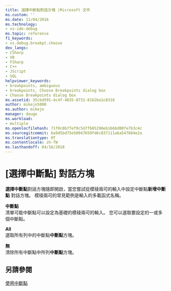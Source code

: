 ```yaml
---
title: 選擇中斷點對話方塊 |Microsoft 文件
ms.custom: ''
ms.date: 11/04/2016
ms.technology:
- vs-ide-debug
ms.topic: reference
f1_keywords:
- vs.debug.breakpt.choose
dev_langs:
- CSharp
- VB
- FSharp
- C++
- JScript
- SQL
helpviewer_keywords:
- breakpoints, ambiguous
- breakpoints, Choose Breakpoints dialog box
- Choose Breakpoints dialog box
ms.assetid: 35cbd591-4c4f-4035-8731-8162ba1c8318
author: mikejo5000
ms.author: mikejo
manager: douge
ms.workload:
- multiple
ms.openlocfilehash: 71f0c0b7fef9c5d7fb85290eb166bd00fe7b3c4c
ms.sourcegitcommit: 6a9d5bd75e50947659fd6c837111a6a547884e2a
ms.translationtype: HT
ms.contentlocale: zh-TW
ms.lasthandoff: 04/16/2018
---
```

# <a name="choose-breakpoints-dialog-box"></a>[選擇中斷點] 對話方塊
**選擇中斷點**對話方塊隨即開啟，當您嘗試從模稜兩可的輸入中設定中斷點**新增中斷點** 對話方塊。 模稜兩可的常見範例是輸入的多載函式名稱。  
  
 **中斷點**  
 清單可能中斷點可以設定為基礎的模稜兩可的輸入。 您可以選取要設定的一或多個中斷點。  
  
 **All**  
 選取所有列中的中斷點**中斷點**方塊。  
  
 **無**  
 清除所有中斷點中所列**中斷點**方塊。  
  
## <a name="see-also"></a>另請參閱  
 [使用中斷點](../debugger/using-breakpoints.md)